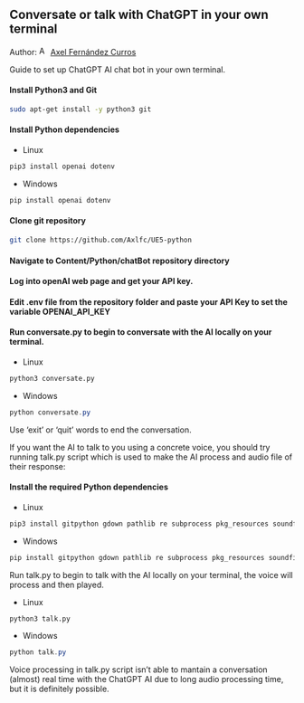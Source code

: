 ## Conversate or talk with ChatGPT in your own terminal

Author: [<img src="https://nott-gaming.github.io/assets/images/Axel_agent.png" alt="Axel" width="16" height="16">](https://nott-gaming.github.io/aboutus#AXEL) [Axel Fernández Curros](https://nott-gaming.github.io/aboutus#AXEL)

Guide to set up ChatGPT AI chat bot in your own terminal.

#### Install Python3 and Git
```bash
sudo apt-get install -y python3 git
```

#### Install Python dependencies
* Linux
```bash
pip3 install openai dotenv
```
* Windows
```powershell
pip install openai dotenv
```

#### Clone git repository
```bash
git clone https://github.com/Axlfc/UE5-python
```

#### Navigate to Content/Python/chatBot repository directory

#### Log into openAI web page and get your API key.

#### Edit .env file from the repository folder and paste your API Key to set the variable OPENAI_API_KEY

#### Run conversate.py to begin to conversate with the AI locally on your terminal.
* Linux
```bash
python3 conversate.py
```
* Windows
```powershell
python conversate.py
```

Use ‘exit’ or ‘quit’ words to end the conversation.

If you want the AI to talk to you using a concrete voice, you should try running talk.py script which is used to make the AI process and audio file of their response:

#### Install the required Python dependencies
* Linux
```bash
pip3 install gitpython gdown pathlib re subprocess pkg_resources soundfile pathlib numpy librosa SpeechRecognition
```
* Windows
```powershell
pip install gitpython gdown pathlib re subprocess pkg_resources soundfile pathlib numpy librosa SpeechRecognition
```

Run talk.py to begin to talk with the AI locally on your terminal, the voice will process and then played.
* Linux
```bash
python3 talk.py
```
* Windows
```powershell
python talk.py
```

Voice processing in talk.py script isn’t able to mantain a conversation (almost) real time with the ChatGPT AI due to long audio processing time, but it is definitely possible.